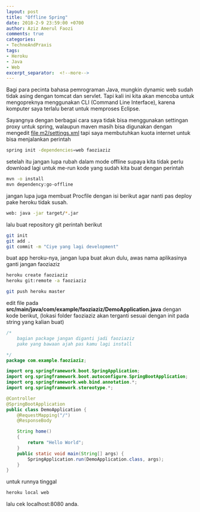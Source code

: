 ```yaml
---
layout: post
title: "Offline Spring"
date: 2018-2-9 23:59:00 +0700
author: Aziz Amerul Faozi
comments: true
categories: 
- TechneAndPraxis
tags:
- Heroku
- Java
- Web
excerpt_separator:  <!--more-->
---
```


Bagi para pecinta bahasa pemrograman Java, mungkin dynamic web sudah tidak asing dengan tomcat dan servlet. Tapi kali ini kita akan mencoba untuk mengopreknya menggunakan CLI (Command Line Interface), karena komputer saya terlalu berat untuk memproses Eclipse.

Sayangnya dengan berbagai cara saya tidak bisa menggunakan settingan proxy untuk spring, walaupun maven masih bisa digunakan dengan mengedit [file m2/settings.xml](http:/techneandpraxis/filsafat/2018/02/05/Kopi-Jokowi.html) tapi saya membutuhkan kuota internet untuk bisa menjalankan perintah

```bash
spring init -dependencies=web faoziaziz
```

setelah itu jangan lupa rubah dalam mode offline supaya kita tidak perlu download lagi untuk me-run kode yang sudah kita buat dengan perintah

```bash
mvn -o install 
mvn dependency:go-offline
```

jangan lupa juga membuat Procfile dengan isi berikut agar nanti pas deploy pake heroku tidak susah.

```bash
web: java -jar target/*.jar
```

lalu buat repository git perintah berikut

```bash
git init
git add .
git commit -m "Ciye yang lagi development"
```

buat app heroku-nya, jangan lupa buat akun dulu, awas nama aplikasinya ganti jangan faoziaziz

```bash
heroku create faoziaziz
heroku git:remote -a faoziaziz

git push heroku master
```

edit file pada **src/main/java/com/example/faoziaziz/DemoApplication.java** dengan kode berikut, (lokasi folder faoziaziz akan terganti sesuai dengan init pada string yang kalian buat)

```java
/* 
  	bagian package jangan diganti jadi faoziaziz
  	pake yang bawaan ajah pas kamu lagi install 

*/
package com.example.faoziaziz;

import org.springframework.boot.SpringApplication;
import org.springframework.boot.autoconfigure.SpringBootApplication;
import org.springframework.web.bind.annotation.*;
import org.springframework.stereotype.*;

@Controller
@SpringBootApplication
public class DemoApplication {
	@RequestMapping("/")
	@ResponseBody

	String home()
	{
		return "Hello World";
	}
	public static void main(String[] args) {
		SpringApplication.run(DemoApplication.class, args);
	}
}
```
untuk runnya tinggal 

```bash
heroku local web
```
lalu cek localhost:8080 anda.

